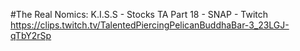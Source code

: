 #The Real Nomics: K.I.S.S - Stocks TA Part 18 - SNAP - Twitch
https://clips.twitch.tv/TalentedPiercingPelicanBuddhaBar-3_23LGJ-qTbY2rSp
